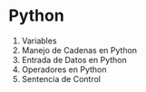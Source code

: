 # Python
1. Variables
2. Manejo de Cadenas en Python
3. Entrada de Datos en Python
4. Operadores en Python
5. Sentencia de Control